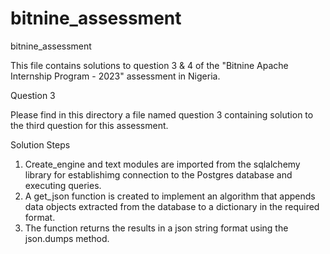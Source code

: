 # bitnine_assessment
bitnine_assessment

This file contains solutions to question 3 & 4 of the "Bitnine Apache Internship Program - 2023" assessment in Nigeria.

Question 3

Please find in this directory a file named question 3 containing solution to the third question for this assessment.

Solution Steps

1. Create_engine and text modules are imported from the sqlalchemy library for establishimg connection to the Postgres database and executing queries.
2. A get_json function is created to implement an algorithm  that appends data objects extracted from the database to a dictionary in the required format.
3. The function returns the results in a json string format using the json.dumps method.


